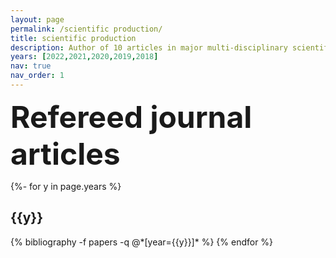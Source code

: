 ```yaml
---
layout: page
permalink: /scientific production/
title: scientific production
description: Author of 10 articles in major multi-disciplinary scientific journals and leading peer-reviewed international journals. More than 20 communications in prestigious international conferences.
years: [2022,2021,2020,2019,2018]
nav: true
nav_order: 1
---
```

<!-- _pages/publications.md -->

<div><font size="+4"><b>Refereed journal articles</b></font></div>
<div class="publications">

{%- for y in page.years %}
  <h2 class="year">{{y}}</h2>
  {% bibliography -f papers -q @*[year={{y}}]* %}
{% endfor %}

</div>
